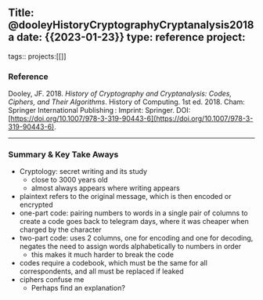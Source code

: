 Title: @dooleyHistoryCryptographyCryptanalysis2018a
date: {{2023-01-23}}
type: reference
project:
---

tags:: 
projects:[[]]

### Reference 

Dooley, JF. 2018. _History of Cryptography and Cryptanalysis: Codes, Ciphers, and Their Algorithms_. History of Computing. 1st ed. 2018. Cham: Springer International Publishing : Imprint: Springer. DOI: [https://doi.org/10.1007/978-3-319-90443-6](https://doi.org/10.1007/978-3-319-90443-6).

---

### Summary & Key Take Aways

- Cryptology: secret writing and its study
	- close to 3000 years old	
	- almost always appears where writing appears
- plaintext refers to the original message, which is then encoded or encrypted
- one-part code: pairing numbers to words in a single pair of columns to create a code goes back to telegram days, where it was cheaper when charged by the character
- two-part code: uses 2 columns, one for encoding and one for decoding, negates the need to assign words alphabetically to numbers in order
	- this makes it much harder to break the code
- codes require a codebook, which must be the same for all correspondents, and  all must be replaced if leaked
- ciphers confuse me 
	- Perhaps find an explanation?